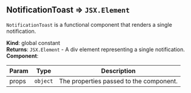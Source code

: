 <a name="NotificationToast"></a>

## NotificationToast ⇒ <code>JSX.Element</code>
`NotificationToast` is a functional component that renders a single notification.

**Kind**: global constant  
**Returns**: <code>JSX.Element</code> - A div element representing a single notification.  
**Component**:   

| Param | Type | Description |
| --- | --- | --- |
| props | <code>object</code> | The properties passed to the component. |

